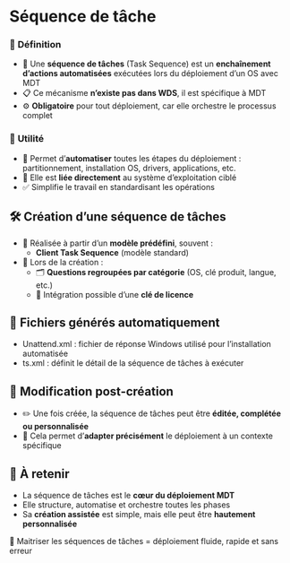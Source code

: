 # Séquence de tâche

### 🧠 **Définition**

- 🔁 Une **séquence de tâches** (Task Sequence) est un **enchaînement d’actions automatisées** exécutées lors du déploiement d’un OS avec MDT
- 📋 Ce mécanisme **n’existe pas dans WDS**, il est spécifique à MDT
- ⚙️ **Obligatoire** pour tout déploiement, car elle orchestre le processus complet



### 🚀 **Utilité**

- 🤖 Permet d’**automatiser** toutes les étapes du déploiement : partitionnement, installation OS, drivers, applications, etc.
- 🔗 Elle est **liée directement** au système d’exploitation ciblé
- ✅ Simplifie le travail en standardisant les opérations



## 🛠️ **Création d’une séquence de tâches**

- 📑 Réalisée à partir d’un **modèle prédéfini**, souvent :
  - **Client Task Sequence** (modèle standard)
- 🧾 Lors de la création :
  - 🗂️ **Questions regroupées par catégorie** (OS, clé produit, langue, etc.)
  - 🔐 Intégration possible d’une **clé de licence**



## 📂 **Fichiers générés automatiquement**

- Unattend.xml : fichier de réponse Windows utilisé pour l’installation automatisée
- ts.xml : définit le détail de la séquence de tâches à exécuter

## 🔧 **Modification post-création**

- ✏️ Une fois créée, la séquence de tâches peut être **éditée, complétée ou personnalisée**
- 🎯 Cela permet d’**adapter précisément** le déploiement à un contexte spécifique



## 📌 **À retenir**

- La séquence de tâches est le **cœur du déploiement MDT**
- Elle structure, automatise et orchestre toutes les phases
- Sa **création assistée** est simple, mais elle peut être **hautement personnalisée**

🧩 Maitriser les séquences de tâches = déploiement fluide, rapide et sans erreur
